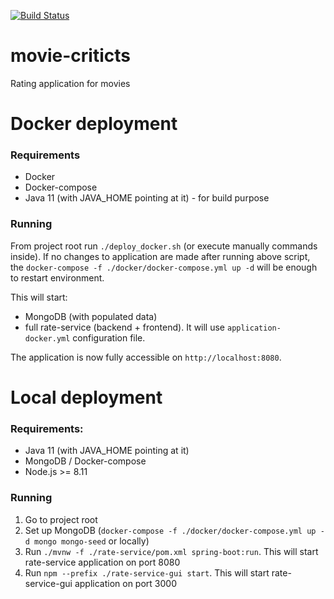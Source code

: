 
[![Build Status](https://travis-ci.com/lukaszrys/movie-criticts.svg??token=WxMp5FXszxp4REupefyE&branch=develop)](https://travis-ci.com/lukaszrys/movie-criticts)
# movie-criticts
Rating application for movies

# Docker deployment

### Requirements

* Docker
* Docker-compose
* Java 11 (with JAVA_HOME pointing at it) - for build purpose

### Running
From project root run `./deploy_docker.sh` (or execute manually commands inside).
If no changes to application are made after running above script, the `docker-compose -f ./docker/docker-compose.yml up -d` will be enough to restart environment.

This will start:

* MongoDB (with populated data)
* full rate-service (backend + frontend). It will use `application-docker.yml` configuration file.

The application is now fully accessible on `http://localhost:8080`.

# Local deployment

### Requirements:

* Java 11 (with JAVA_HOME pointing at it)
* MongoDB / Docker-compose
* Node.js >= 8.11

### Running

1. Go to project root
2. Set up MongoDB (`docker-compose -f ./docker/docker-compose.yml up -d mongo mongo-seed` or locally)
3. Run `./mvnw -f ./rate-service/pom.xml spring-boot:run`. This will start rate-service application on port 8080
4. Run `npm --prefix ./rate-service-gui start`. This will start rate-service-gui application on port 3000